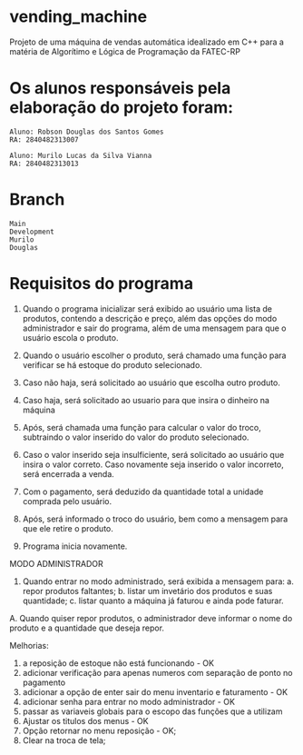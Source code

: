 # vending_machine

Projeto de uma máquina de vendas automática idealizado em C++ para a matéria de Algorítimo e Lógica de Programação da FATEC-RP

# Os alunos responsáveis pela elaboração do projeto foram:

    Aluno: Robson Douglas dos Santos Gomes
    RA: 2840482313007

    Aluno: Murilo Lucas da Silva Vianna
    RA: 2840482313013

# Branch

    Main
    Development
    Murilo
    Douglas

# Requisitos do programa

1. Quando o programa inicializar será exibido ao usuário uma lista de produtos, contendo a descrição e preço, além das opções do modo administrador e sair do programa, além de uma mensagem para que o usuário escola o produto.

2. Quando o usuário escolher o produto, será chamado uma função para verificar se há estoque do produto selecionado.

3. Caso não haja, será solicitado ao usuário que escolha outro produto.

4. Caso haja, será solicitado ao usuario para que insira o dinheiro na máquina

5. Após, será chamada uma função para calcular o valor do troco, subtraindo o valor inserido do valor do produto selecionado.

6. Caso o valor inserido seja insulficiente, será solicitado ao usuário que insira o valor correto. Caso novamente seja inserido o valor incorreto, será encerrada a venda.

7. Com o pagamento, será deduzido da quantidade total a unidade comprada pelo usuário.

8. Após, será informado o troco do usuário, bem como a mensagem para que ele retire o produto.

9. Programa inicia novamente.

MODO ADMINISTRADOR

1. Quando entrar no modo administrado, será exibida a mensagem para: a. repor produtos faltantes; b. listar um invetário dos produtos e suas quantidade; c. listar quanto a máquina já faturou e ainda pode faturar.


A. Quando quiser repor produtos, o administrador deve informar o nome do produto e a quantidade que deseja repor.


Melhorias:

1. a reposição de estoque não está funcionando - OK
2. adicionar verificação para apenas numeros com separação de ponto no pagamento
3. adicionar a opção de enter sair do menu inventario e faturamento - OK
4. adicionar senha para entrar no modo administrador - OK
5. passar as variaveis globais para o escopo das funções que a utilizam
6. Ajustar os titulos dos menus - OK
7. Opção retornar no menu reposição - OK;
8. Clear na troca de tela;